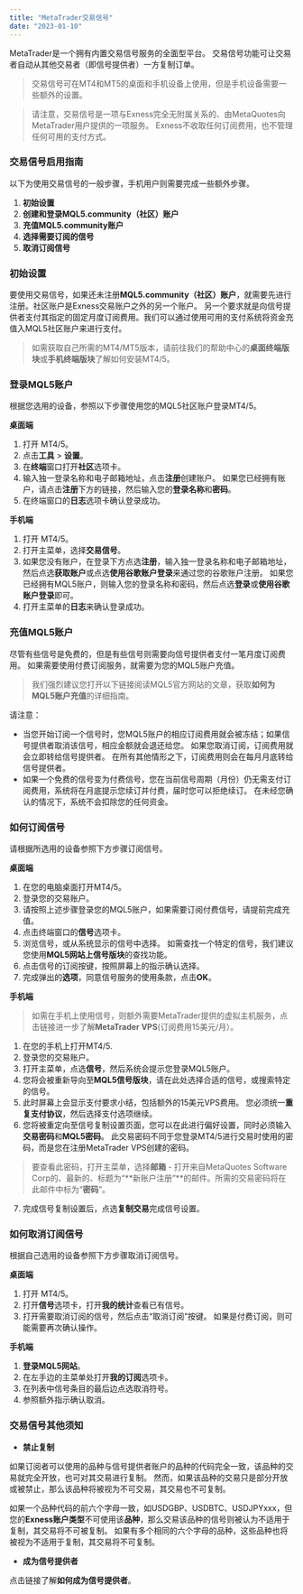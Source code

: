 ```yaml
---
title: "MetaTrader交易信号"
date: "2023-01-10"
---
```


MetaTrader是一个拥有内置交易信号服务的全面型平台。 交易信号功能可让交易者自动从其他交易者（即信号提供者）一方复制订单。

> 交易信号可在MT4和MT5的桌面和手机设备上使用，但是手机设备需要一些额外的设置。

> 请注意，交易信号是一项与Exness完全无附属关系的、由MetaQuotes向MetaTrader用户提供的一项服务。 Exness不收取任何订阅费用，也不管理任何可用的支付方式。

### 交易信号启用指南

以下为使用交易信号的一般步骤，手机用户则需要完成一些额外步骤。

1. **初始设置**
2. **创建和登录MQL5.community（社区）账户**
3. **充值MQL5.community账户**
4. **选择需要订阅的信号**
5. **取消订阅信号**

### 初始设置

要使用交易信号，如果还未注册**MQL5.community（社区）账户**，就需要先进行注册。社区账户是Exness交易账户之外的另一个账户。 另一个要求就是向信号提供者支付其指定的固定月度订阅费用。我们可以通过使用可用的支付系统将资金充值入MQL5社区账户来进行支付。

> 如需获取自己所需的MT4/MT5版本，请前往我们的帮助中心的**桌面终端版块**或**手机终端版块**了解如何安装MT4/5。

### 登录MQL5账户

根据您选用的设备，参照以下步骤使用您的MQL5社区账户登录MT4/5。

**桌面端**

1. 打开 MT4/5。
2. 点击**工具** > **设置**。
3. 在**终端**窗口打开**社区**选项卡。
4. 输入独一登录名称和电子邮箱地址，点击**注册**创建账户。 如果您已经拥有账户，请点击**注册**下方的链接，然后输入您的**登录名称**和**密码**。
5. 在终端窗口的**日志**选项卡确认登录成功。

**手机端**

1. 打开 MT4/5。
2. 打开主菜单，选择**交易信号**。
3. 如果您没有账户，在登录下方点选**注册**，输入独一登录名称和电子邮箱地址，然后点选**获取账户**或点选**使用谷歌账户登录**来通过您的谷歌账户注册。 如果您已经拥有MQL5账户，则输入您的登录名称和密码，然后点选**登录**或**使用谷歌账户登录**即可。
4. 打开主菜单的**日志**来确认登录成功。

### 充值MQL5账户

尽管有些信号是免费的，但是有些信号则需要向信号提供者支付一笔月度订阅费用。 如果需要使用付费订阅服务，就需要为您的MQL5账户充值。

> 我们强烈建议您打开以下链接阅读MQL5官方网站的文章，获取**如何为MQL5账户充值**的详细指南。

请注意：

- 当您开始订阅一个信号时，您MQL5账户的相应订阅费用就会被冻结；如果信号提供者取消该信号，相应金额就会退还给您。 如果您取消订阅，订阅费用就会立即转给信号提供者。 在所有其他情形之下，订阅费用则会在每月月底转给信号提供者。
- 如果一个免费的信号变为付费信号，您在当前信号周期（月份）仍无需支付订阅费用，系统将在月底提示您续订并付费，届时您可以拒绝续订。 在未经您确认的情况下，系统不会扣除您的任何资金。

### 如何订阅信号

请根据所选用的设备参照下方步骤订阅信号。

**桌面端**

1. 在您的电脑桌面打开MT4/5。
2. 登录您的交易账户。
3. 请按照上述步骤登录您的MQL5账户，如果需要订阅付费信号，请提前完成充值。
4. 点击终端窗口的**信号**选项卡。
5. 浏览信号，或从系统显示的信号中选择。 如需查找一个特定的信号，我们建议您使用**MQL5网站上信号版块**的查找功能。
6. 点击信号的订阅按键，按照屏幕上的指示确认选择。
7. 完成弹出的**选项**，同意信号服务的使用条款，点击**OK**。

**手机端**

> 如需在手机上使用信号，则额外需要MetaTrader提供的虚拟主机服务，点击链接进一步了解**MetaTrader VPS**(订阅费用15美元/月）。

1. 在您的手机上打开MT4/5.
2. 登录您的交易账户。
3. 打开主菜单，点选**信号**，然后系统会提示您登录MQL5账户。
4. 您将会被重新导向至**MQL5信号版块**，请在此处选择合适的信号，或搜索特定的信号。
5. 此时屏幕上会显示支付要求小结，包括额外的15美元VPS费用。 您必须统一**重复支付协议**，然后选择支付选项继续。
6. 您将被重定向至信号复制设置页面，您可以在此进行偏好设置，同时必须输入**交易密码**和**MQL5密码**。 此交易密码不同于您登录MT4/5进行交易时使用的密码，而是您在注册MetaTrader VPS创建的密码。

> 要查看此密码，打开主菜单，选择**邮箱** - 打开来自MetaQuotes Software Corp的、最新的、标题为“**新账户注册”**的邮件。所需的交易密码将在此邮件中标为“**密码**”。

7. 完成信号复制设置后，点选**复制交易**完成信号设置。

### 如何取消订阅信号

根据自己选用的设备参照下方步骤取消订阅信号。

**桌面端**

1. 打开 MT4/5。
2. 打开**信号**选项卡，打开**我的统计**查看已有信号。
3. 打开需要取消订阅的信号，然后点击“取消订阅”按键。 如果是付费订阅，则可能需要再次确认操作。

**手机端**

1. **登录MQL5网站**。
2. 在左手边的主菜单处打开**我的订阅**选项卡。
3. 在列表中信号条目的最后边点选取消符号。
4. 参照额外指示确认取消。

### 交易信号其他须知

- **禁止复制**

如果订阅者可以使用的品种与信号提供者账户的品种的代码完全一致，该品种的交易就完全开放，也可对其交易进行复制。 然而，如果该品种的交易只是部分开放或被禁止，那么该品种将被视为不可交易，其交易也不可复制。

如果一个品种代码的前六个字母一致，如USDGBP、USDBTC、USDJPYxxx，但您的**Exness账户类型**不可使用该**品种**，那么交易该品种的信号则被认为不适用于复制，其交易将不可被复制。 如果有多个相同的六个字母的品种，这些品种也将被视为不适用于复制，其交易将不可复制。

- **成为信号提供者**

点击链接了解**如何成为信号提供者**。

